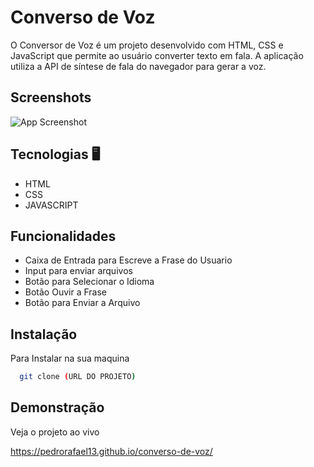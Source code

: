 
# Converso de Voz

O Conversor de Voz é um projeto desenvolvido com HTML, CSS e JavaScript que permite ao usuário converter texto em fala. A aplicação utiliza a API de síntese de fala do navegador para gerar a voz.


## Screenshots

![App Screenshot](https://via.placeholder.com/468x300?text=App+Screenshot+Here)


## Tecnologias 🖥️

- HTML
- CSS
- JAVASCRIPT

## Funcionalidades

- Caixa de Entrada para Escreve a Frase do Usuario
- Input para enviar arquivos 
- Botão para Selecionar o Idioma
- Botão Ouvir a Frase 
- Botão para Enviar a Arquivo 




## Instalação

Para Instalar na sua maquina 

```bash
  git clone (URL DO PROJETO)
```
    
## Demonstração

Veja o projeto ao vivo 

https://pedrorafael13.github.io/converso-de-voz/

